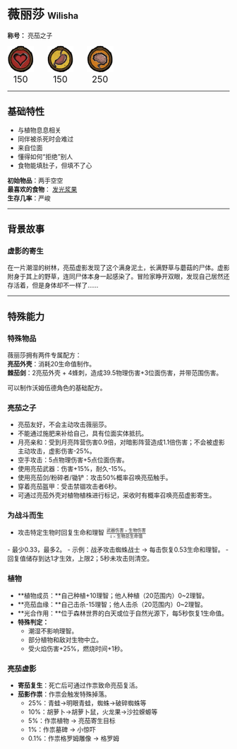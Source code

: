 # 薇丽莎 <small><small>Wilisha</small></small>  
**称号：** 亮茄之子  
<div style="display:flex; gap:30px; text-align:center;">
  <div>
    <img src="../media/60px-Health_Meter.png" alt="生命值">
    <div><big><big>150</big></big></div>
  </div>
  <div>
    <img src="../media/60px-Hunger_Meter.png" alt="饥饿值">
    <div><big><big>150</big></big></div>
  </div>
  <div>
    <img src="../media/60px-Sanity_Meter.png" alt="理智值">
    <div><big><big>250</big></big></div>
  </div>
</div>

----

## 基础特性
- 与植物息息相关  
- 同伴被杀死时会难过  
- 来自位面  
- 懂得如何“拒绝”别人  
- 食物能填肚子，但填不了心  

**初始物品**：两手空空  
**最喜欢的食物**： [发光浆果](https://dontstarve.huijiwiki.com/wiki/%E5%8F%91%E5%85%89%E6%B5%86%E6%9E%9C "跳转到灰机wiki“发光浆果”页面")<br>
**生存几率**：严峻

---

## 背景故事
### 虚影的寄生
在一片潮湿的树林，亮茄虚影发现了这个满身泥土，长满野草与蘑菇的尸体。虚影附身于其上的野草，连同尸体本身一起感染了。冒险家睁开双眼，发现自己居然还存活着，但是身体却不一样了……

---

## 特殊能力

### 特殊物品
薇丽莎拥有两件专属配方：  
**亮茄外壳**：消耗20生命值制作。  
**棘茄剑**：2亮茄外壳 + 4蜂刺，造成39.5物理伤害+3位面伤害，并带范围伤害。  

可以制作沃姆伍德角色的基础配方。

### 亮茄之子
- 亮茄友好，不会主动攻击薇丽莎。
- 不能通过施肥来补给自己，具有位面实体抵抗。
- 月亮亲和：受到月亮阵营伤害0.9倍，对暗影阵营造成1.1倍伤害；不会被虚影主动攻击，虚影伤害-25%。
- 空手攻击：5点物理伤害+5点位面伤害。  
- 使用亮茄武器：伤害+15%，耐久-15%。  
- 使用亮茄剑/粉碎者/锄铲：攻击50%概率召唤亮茄触手。  
- 穿着亮茄盔甲：受击禁锢攻击者6秒。  
- 可通过亮茄外壳对植物植株进行标记，采收时有概率召唤亮茄虚影寄生。  

### 为战斗而生
- 攻击特定生物时回复生命和理智 <math xmlns="http://www.w3.org/1998/Math/MathML">
  <mfrac>
    <mrow>
      <mi mathvariant="normal">&#x6B66;</mi>
      <mi mathvariant="normal">&#x5668;</mi>
      <mi mathvariant="normal">&#x4F24;</mi>
      <mi mathvariant="normal">&#x5BB3;</mi>
      <mo>&#xD7;</mo>
      <mi mathvariant="normal">&#x751F;</mi>
      <mi mathvariant="normal">&#x7269;</mi>
      <mi mathvariant="normal">&#x4F24;</mi>
      <mi mathvariant="normal">&#x5BB3;</mi>
    </mrow>
    <mrow>
      <mn>4</mn>
      <mo>&#xD7;</mo>
      <mi mathvariant="normal">&#x751F;</mi>
      <mi mathvariant="normal">&#x7269;</mi>
      <mi mathvariant="normal">&#x603B;</mi>
      <mi mathvariant="normal">&#x751F;</mi>
      <mi mathvariant="normal">&#x547D;</mi>
      <mi mathvariant="normal">&#x503C;</mi>
    </mrow>
  </mfrac>
</math>
- 最少0.33，最多2。  
- 示例：战矛攻击蜘蛛战士 → 每击恢复0.53生命和理智。  
- 回复值储存到达1才生效，上限2；5秒未攻击则清空。  

### 植物
- **植物成员：**自己种植+10理智；他人种植（20范围内）0~2理智。  
- **亮茄血缘：**自己击杀-15理智；他人击杀（20范围内）0~2理智。
- **光合作用：**位于森林世界的白天或位于自然光源下，每5秒恢复1生命值。  
- **特殊判定：**  
  - 潮湿不影响理智。  
  - 部分植物和敌对生物中立。  
  - 受火焰伤害+25%，燃烧时间+1秒。  

### 亮茄虚影
- **寄茄复生**：死亡后可通过作祟致命亮茄复活。  
- **茄影作祟**：作祟会触发特殊掉落。  
  - 25%：青蛙→明眼青蛙，蜘蛛→破碎蜘蛛等  
  - 10%：胡萝卜→胡萝卜鼠，火龙果→沙拉蝾螈等  
  - 5%：作祟植物 → 亮茄寄生目标  
  - 1%：作祟墓碑 → 小惊吓  
  - 0.1%：作祟格罗姆雕像 → 格罗姆  
